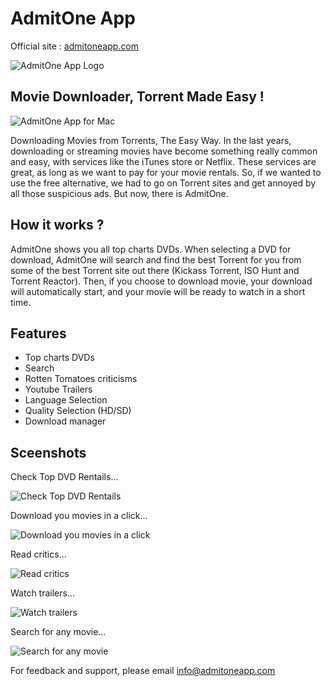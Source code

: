# AdmitOne App
Official site : [admitoneapp.com](http://admitoneapp.com/)

![AdmitOne App Logo](http://admitoneapp.com/images/icon.png)
## Movie Downloader, Torrent Made Easy !

![AdmitOne App for Mac](http://admitoneapp.com/images/imac.png)

Downloading Movies from Torrents, The Easy Way.
In the last years, downloading or streaming movies have become something really common and easy, with services like the iTunes store or Netflix. These services are great, as long as we want to pay for your movie rentals. So, if we wanted to use the free alternative, we had to go on Torrent sites and get annoyed by all those suspicious ads. But now, there is AdmitOne.
         
## How it works ?
AdmitOne shows you all top charts DVDs. When selecting a DVD for download, AdmitOne will search and find the best Torrent for you from some of the best Torrent site out there (Kickass Torrent, ISO Hunt and Torrent Reactor).
Then, if you choose to download movie, your download will automatically start, and your movie will be ready to watch in a short time.
  
## Features
 - Top charts DVDs
 - Search
 - Rotten Tomatoes criticisms
 - Youtube Trailers
 - Language Selection
 - Quality Selection (HD/SD)
 - Download manager

## Sceenshots

Check Top DVD Rentails...

![Check Top DVD Rentails](http://admitoneapp.com/images/screenshots/mainView.png)

Download you movies in a click...

![Download you movies in a click](http://admitoneapp.com/images/screenshots/downloadView.png)

Read critics...

![Read critics](http://admitoneapp.com/images/screenshots/detailView.png)

Watch trailers...

![Watch trailers](http://admitoneapp.com/images/screenshots/trailerView.png)

Search for any movie...

![Search for any movie](http://admitoneapp.com/images/screenshots/searchView.png)


For feedback and support, please email info@admitoneapp.com
